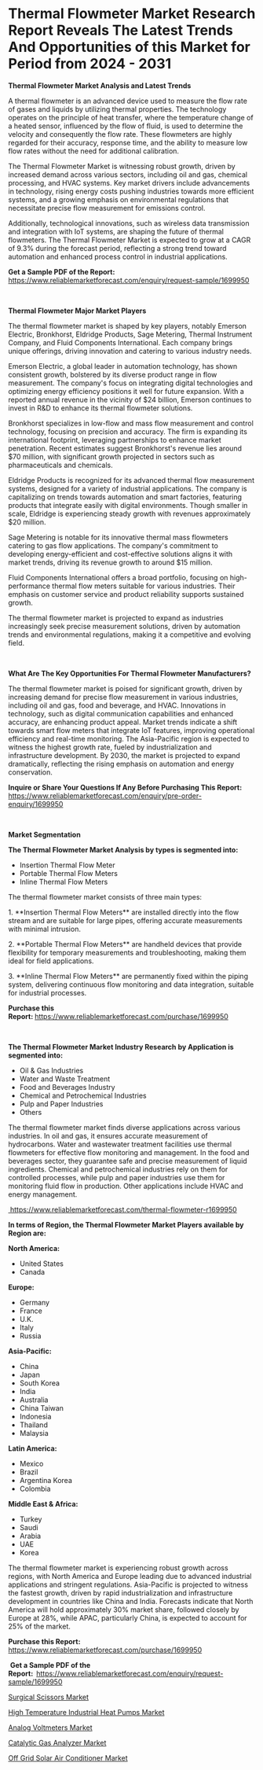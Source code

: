 <p><h1>Thermal Flowmeter Market Research Report Reveals The Latest Trends And Opportunities of this Market for Period from 2024 - 2031</h1></p><p><strong>Thermal Flowmeter Market Analysis and Latest Trends</strong></p>
<p><p>A thermal flowmeter is an advanced device used to measure the flow rate of gases and liquids by utilizing thermal properties. The technology operates on the principle of heat transfer, where the temperature change of a heated sensor, influenced by the flow of fluid, is used to determine the velocity and consequently the flow rate. These flowmeters are highly regarded for their accuracy, response time, and the ability to measure low flow rates without the need for additional calibration.</p><p>The Thermal Flowmeter Market is witnessing robust growth, driven by increased demand across various sectors, including oil and gas, chemical processing, and HVAC systems. Key market drivers include advancements in technology, rising energy costs pushing industries towards more efficient systems, and a growing emphasis on environmental regulations that necessitate precise flow measurement for emissions control. </p><p>Additionally, technological innovations, such as wireless data transmission and integration with IoT systems, are shaping the future of thermal flowmeters. The Thermal Flowmeter Market is expected to grow at a CAGR of 9.3% during the forecast period, reflecting a strong trend toward automation and enhanced process control in industrial applications.</p></p>
<p><strong>Get a Sample PDF of the Report:&nbsp;</strong> <a href="https://www.reliablemarketforecast.com/enquiry/request-sample/1699950?utm_campaign=1125&utm_medium=2&utm_source=Github&utm_content=ia&utm_term=21102024&utm_id=thermal-flowmeter">https://www.reliablemarketforecast.com/enquiry/request-sample/1699950</a></p>
<p>&nbsp;</p>
<p><strong>Thermal Flowmeter Major Market Players</strong></p>
<p><p>The thermal flowmeter market is shaped by key players, notably Emerson Electric, Bronkhorst, Eldridge Products, Sage Metering, Thermal Instrument Company, and Fluid Components International. Each company brings unique offerings, driving innovation and catering to various industry needs.</p><p>Emerson Electric, a global leader in automation technology, has shown consistent growth, bolstered by its diverse product range in flow measurement. The company's focus on integrating digital technologies and optimizing energy efficiency positions it well for future expansion. With a reported annual revenue in the vicinity of $24 billion, Emerson continues to invest in R&D to enhance its thermal flowmeter solutions.</p><p>Bronkhorst specializes in low-flow and mass flow measurement and control technology, focusing on precision and accuracy. The firm is expanding its international footprint, leveraging partnerships to enhance market penetration. Recent estimates suggest Bronkhorst's revenue lies around $70 million, with significant growth projected in sectors such as pharmaceuticals and chemicals.</p><p>Eldridge Products is recognized for its advanced thermal flow measurement systems, designed for a variety of industrial applications. The company is capitalizing on trends towards automation and smart factories, featuring products that integrate easily with digital environments. Though smaller in scale, Eldridge is experiencing steady growth with revenues approximately $20 million.</p><p>Sage Metering is notable for its innovative thermal mass flowmeters catering to gas flow applications. The company's commitment to developing energy-efficient and cost-effective solutions aligns it with market trends, driving its revenue growth to around $15 million.</p><p>Fluid Components International offers a broad portfolio, focusing on high-performance thermal flow meters suitable for various industries. Their emphasis on customer service and product reliability supports sustained growth.</p><p>The thermal flowmeter market is projected to expand as industries increasingly seek precise measurement solutions, driven by automation trends and environmental regulations, making it a competitive and evolving field.</p></p>
<p>&nbsp;</p>
<p><strong>What Are The Key Opportunities For Thermal Flowmeter Manufacturers?</strong></p>
<p><p>The thermal flowmeter market is poised for significant growth, driven by increasing demand for precise flow measurement in various industries, including oil and gas, food and beverage, and HVAC. Innovations in technology, such as digital communication capabilities and enhanced accuracy, are enhancing product appeal. Market trends indicate a shift towards smart flow meters that integrate IoT features, improving operational efficiency and real-time monitoring. The Asia-Pacific region is expected to witness the highest growth rate, fueled by industrialization and infrastructure development. By 2030, the market is projected to expand dramatically, reflecting the rising emphasis on automation and energy conservation.</p></p>
<p><strong>Inquire or Share Your Questions If Any Before Purchasing This Report:</strong> <a href="https://www.reliablemarketforecast.com/enquiry/pre-order-enquiry/1699950?utm_campaign=1125&utm_medium=2&utm_source=Github&utm_content=ia&utm_term=21102024&utm_id=thermal-flowmeter">https://www.reliablemarketforecast.com/enquiry/pre-order-enquiry/1699950</a></p>
<p>&nbsp;</p>
<p><strong>Market Segmentation</strong></p>
<p><strong>The Thermal Flowmeter Market Analysis by types is segmented into:</strong></p>
<p><ul><li>Insertion Thermal Flow Meter</li><li>Portable Thermal Flow Meters</li><li>Inline Thermal Flow Meters</li></ul></p>
<p><p>The thermal flowmeter market consists of three main types: </p><p>1. **Insertion Thermal Flow Meters** are installed directly into the flow stream and are suitable for large pipes, offering accurate measurements with minimal intrusion. </p><p>2. **Portable Thermal Flow Meters** are handheld devices that provide flexibility for temporary measurements and troubleshooting, making them ideal for field applications. </p><p>3. **Inline Thermal Flow Meters** are permanently fixed within the piping system, delivering continuous flow monitoring and data integration, suitable for industrial processes.</p></p>
<p><strong>Purchase this Report:&nbsp;</strong><a href="https://www.reliablemarketforecast.com/purchase/1699950?utm_campaign=1125&utm_medium=2&utm_source=Github&utm_content=ia&utm_term=21102024&utm_id=thermal-flowmeter">https://www.reliablemarketforecast.com/purchase/1699950</a></p>
<p>&nbsp;</p>
<p><strong>The Thermal Flowmeter Market Industry Research by Application is segmented into:</strong></p>
<p><ul><li>Oil & Gas Industries</li><li>Water and Waste Treatment</li><li>Food and Beverages Industry</li><li>Chemical and Petrochemical Industries</li><li>Pulp and Paper Industries</li><li>Others</li></ul></p>
<p><p>The thermal flowmeter market finds diverse applications across various industries. In oil and gas, it ensures accurate measurement of hydrocarbons. Water and wastewater treatment facilities use thermal flowmeters for effective flow monitoring and management. In the food and beverages sector, they guarantee safe and precise measurement of liquid ingredients. Chemical and petrochemical industries rely on them for controlled processes, while pulp and paper industries use them for monitoring fluid flow in production. Other applications include HVAC and energy management.</p></p>
<p><a href="https://www.reliablemarketforecast.com/thermal-flowmeter-r1699950?utm_campaign=1125&utm_medium=2&utm_source=Github&utm_content=ia&utm_term=21102024&utm_id=thermal-flowmeter">&nbsp;https://www.reliablemarketforecast.com/thermal-flowmeter-r1699950</a></p>
<p><strong>In terms of Region, the Thermal Flowmeter Market Players available by Region are:</strong></p>
<p>
    <p> <strong> North America: </strong>
        <ul>
            <li>United States</li>
            <li>Canada</li>
        </ul>
        </p> 
    <p> <strong> Europe: </strong>
        <ul>
            <li>Germany</li>
            <li>France</li>
            <li>U.K.</li>
            <li>Italy</li>
            <li>Russia</li>
        </ul>
        </p> 
    <p> <strong> Asia-Pacific: </strong>
        <ul>
            <li>China</li>
            <li>Japan</li>
            <li>South Korea</li>
            <li>India</li>
            <li>Australia</li>
            <li>China Taiwan</li>
            <li>Indonesia</li>
            <li>Thailand</li>
            <li>Malaysia</li>
        </ul>
        </p> 
    <p> <strong> Latin America: </strong>
        <ul>
            <li>Mexico</li>
            <li>Brazil</li>
            <li>Argentina Korea</li>
            <li>Colombia</li>
        </ul>
        </p> 
    <p> <strong> Middle East & Africa: </strong>
        <ul>
            <li>Turkey</li>
            <li>Saudi</li>
            <li>Arabia</li>
            <li>UAE</li>
            <li>Korea</li>
        </ul>
    </p>
    </p>
<p><p>The thermal flowmeter market is experiencing robust growth across regions, with North America and Europe leading due to advanced industrial applications and stringent regulations. Asia-Pacific is projected to witness the fastest growth, driven by rapid industrialization and infrastructure development in countries like China and India. Forecasts indicate that North America will hold approximately 30% market share, followed closely by Europe at 28%, while APAC, particularly China, is expected to account for 25% of the market.</p></p>
<p><strong>Purchase this Report: </strong><a href="https://www.reliablemarketforecast.com/purchase/1699950?utm_campaign=1125&utm_medium=2&utm_source=Github&utm_content=ia&utm_term=21102024&utm_id=thermal-flowmeter">https://www.reliablemarketforecast.com/purchase/1699950</a></p>
<p>&nbsp;<strong>Get a Sample PDF of the Report:&nbsp;&nbsp;</strong><a href="https://www.reliablemarketforecast.com/enquiry/request-sample/1699950?utm_campaign=1125&utm_medium=2&utm_source=Github&utm_content=ia&utm_term=21102024&utm_id=thermal-flowmeter">https://www.reliablemarketforecast.com/enquiry/request-sample/1699950</a></p>
<p><strong></strong></p>
<p><p><a href="https://www.linkedin.com/pulse/surgical-scissors-market-size-share-analysis-growth-trends-onxye?utm_campaign=1125&utm_medium=2&utm_source=Github&utm_content=ia&utm_term=21102024&utm_id=thermal-flowmeter">Surgical Scissors Market</a></p><p><a href="https://github.com/iva0ei4r/Market-Research-Report-List-1/blob/main/high-temperature-industrial-heat-pumps-market.md?utm_campaign=1125&utm_medium=2&utm_source=Github&utm_content=ia&utm_term=21102024&utm_id=thermal-flowmeter">High Temperature Industrial Heat Pumps Market</a></p><p><a href="https://issuu.com/reportprime-2/docs/analog-voltmeters-market-size-2030._a68bdb2bf23354?utm_campaign=1125&utm_medium=2&utm_source=Github&utm_content=ia&utm_term=21102024&utm_id=thermal-flowmeter">Analog Voltmeters Market</a></p><p><a href="https://github.com/vimar16th/Market-Research-Report-List-6/blob/main/catalytic-gas-analyzer-market.md?utm_campaign=1125&utm_medium=2&utm_source=Github&utm_content=ia&utm_term=21102024&utm_id=thermal-flowmeter">Catalytic Gas Analyzer Market</a></p><p><a href="https://issuu.com/reportprime-2/docs/off-grid-solar-air-conditioner-mark_713c8900575689?utm_campaign=1125&utm_medium=2&utm_source=Github&utm_content=ia&utm_term=21102024&utm_id=thermal-flowmeter">Off Grid Solar Air Conditioner Market</a></p></p>